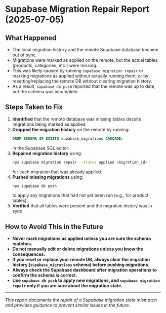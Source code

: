 # Supabase Migration Repair Report (2025-07-05)

## What Happened

- The local migration history and the remote Supabase database became out of sync.
- Migrations were marked as applied on the remote, but the actual tables (products, categories, etc.) were missing.
- This was likely caused by running `supabase migration repair` or marking migrations as applied without actually running them, or by resetting/replacing the remote DB without clearing migration history.
- As a result, `supabase db push` reported that the remote was up to date, but the schema was incomplete.

## Steps Taken to Fix

1. **Identified** that the remote database was missing tables despite migrations being marked as applied.
2. **Dropped the migration history** on the remote by running:
    ```sql
    DROP SCHEMA IF EXISTS supabase_migrations CASCADE;
    ```
    in the Supabase SQL editor.
3. **Repaired migration history** using:
    ```sh
    npx supabase migration repair --status applied <migration_id>
    ```
    for each migration that was already applied.
4. **Pushed missing migrations** using:
    ```sh
    npx supabase db push
    ```
    to apply any migrations that had not yet been run (e.g., for product tables).
5. **Verified** that all tables were present and the migration history was in sync.

## How to Avoid This in the Future

- **Never mark migrations as applied unless you are sure the schema matches.**
- **Do not manually edit or delete migrations unless you know the consequences.**
- **If you reset or replace your remote DB, always clear the migration history (`supabase_migrations` schema) before pushing migrations.**
- **Always check the Supabase dashboard after migration operations to confirm the schema is correct.**
- **Use `supabase db push` to apply new migrations, and `supabase migration repair` only if you are sure about the migration state.**

---

_This report documents the repair of a Supabase migration state mismatch and provides guidance to prevent similar issues in the future._
